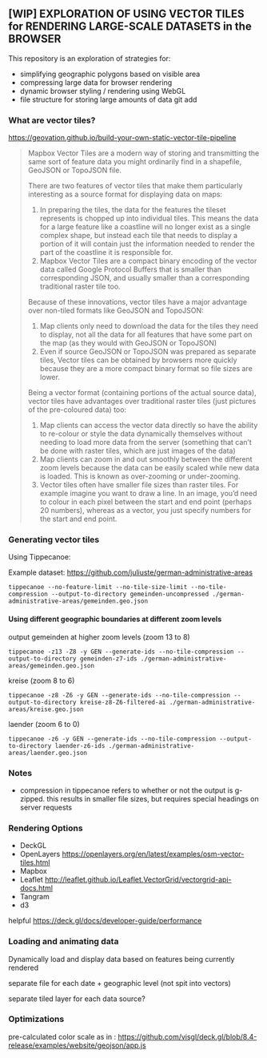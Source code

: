 ## [WIP] EXPLORATION OF USING VECTOR TILES for RENDERING LARGE-SCALE DATASETS in the BROWSER

This repository is an exploration of strategies for:
- simplifying geographic polygons based on visible area
- compressing large data for browser rendering
- dynamic browser styling / rendering using WebGL
- file structure for storing large amounts of data
git add 
### What are vector tiles?
https://geovation.github.io/build-your-own-static-vector-tile-pipeline


> Mapbox Vector Tiles are a modern way of storing and transmitting the same sort of feature data you might ordinarily find in a shapefile, GeoJSON or TopoJSON file.
>
>There are two features of vector tiles that make them particularly interesting as a source format for displaying data on maps:
>
> 1. In preparing the tiles, the data for the features the tileset represents is chopped up into individual tiles. This means the data for a large feature like a coastline will no longer exist as a single complex shape, but instead each tile that needs to display a portion of it will contain just the information needed to render the part of the coastline it is responsible for.
> 2. Mapbox Vector Tiles are a compact binary encoding of the vector data called Google Protocol Buffers that is smaller than corresponding JSON, and usually smaller than a corresponding traditional raster tile too.
>
>Because of these innovations, vector tiles have a major advantage over non-tiled formats like GeoJSON and TopoJSON:
>
> 1. Map clients only need to download the data for the tiles they need to display, not all the data for all features that have some part on the map (as they would with GeoJSON or TopoJSON)
> 2. Even if source GeoJSON or TopoJSON was prepared as separate tiles, Vector tiles can be obtained by browsers more quickly because they are a more compact binary format so file sizes are lower.
>
> Being a vector format (containing portions of the actual source data), vector tiles have advantages over traditional raster tiles (just pictures of the pre-coloured data) too:
>
> 1. Map clients can access the vector data directly so have the ability to re-colour or style the data dynamically themselves without needing to load more data from the server (something that can’t be done with raster tiles, which are just images of the data)
> 2. Map clients can zoom in and out smoothly between the different zoom levels because the data can be easily scaled while new data is loaded. This is known as over-zooming or under-zooming.
> 3. Vector tiles often have smaller file sizes than raster tiles. For example imagine you want to draw a line. In an image, you’d need to colour in each pixel between the start and end point (perhaps 20 numbers), whereas as a vector, you just specify numbers for the start and end point.


### Generating vector tiles

Using Tippecanoe:

Example dataset: https://github.com/juliuste/german-administrative-areas

```
tippecanoe --no-feature-limit --no-tile-size-limit --no-tile-compression --output-to-directory gemeinden-uncompressed ./german-administrative-areas/gemeinden.geo.json
```

#### Using different geographic boundaries at different zoom levels
output gemeinden at higher zoom levels (zoom 13 to 8)
```
tippecanoe -z13 -Z8 -y GEN --generate-ids --no-tile-compression --output-to-directory gemeinden-z7-ids ./german-administrative-areas/gemeinden.geo.json
```

kreise (zoom 8 to 6)
```
tippecanoe -z8 -Z6 -y GEN --generate-ids --no-tile-compression --output-to-directory kreise-z8-Z6-filtered-ai ./german-administrative-areas/kreise.geo.json
```

laender (zoom 6 to 0)
```
tippecanoe -z6 -y GEN --generate-ids --no-tile-compression --output-to-directory laender-z6-ids ./german-administrative-areas/laender.geo.json
```



### Notes
- compression in tippecanoe refers to whether or not the output is g-zipped. this results in smaller file sizes, but requires special headings on server requests


### Rendering Options
- DeckGL 
- OpenLayers https://openlayers.org/en/latest/examples/osm-vector-tiles.html
- Mapbox 
- Leaflet http://leaflet.github.io/Leaflet.VectorGrid/vectorgrid-api-docs.html
- Tangram
- d3 

helpful https://deck.gl/docs/developer-guide/performance

### Loading and animating data
Dynamically load and display data based on features being currently rendered

separate file for each date + geographic level (not spit into vectors)

separate tiled layer for each data source?

### Optimizations
pre-calculated color scale as in : https://github.com/visgl/deck.gl/blob/8.4-release/examples/website/geojson/app.js
